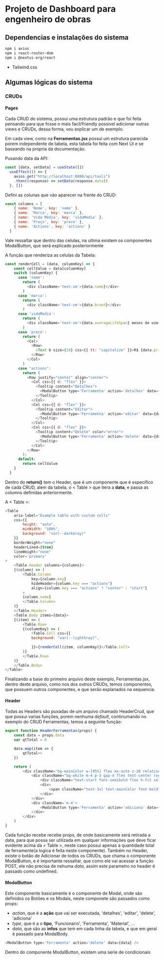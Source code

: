 # Projeto de Dashboard para engenheiro de obras

## Dependencias e instalações do sistema

```bash
npm i axios
npm i react-router-dom
npm i @nextui-org/react
```

- Tailwind.css

## Algumas lógicas do sistema

### CRUDs

#### Pages

Cada CRUD do sistema, possui uma estrutura padrão e que foi feita pensando para que fosse o mais facil/friendly possivel adicionar outras views e CRUDs, dessa forma, vou explicar um de exemplo.

Em cada view, como na **Ferramentas.jsx** possui um estrutura parecida porem independente de tabela, esta tabela foi feita com Next UI e se baseando na propria da documentação.

Puxando data da API: 
```JavaScript
const [data, setData] = useState([])
  useEffect(() => {
    axios.get("http://localhost:8080/api/tools")
    .then((response) => setData(response.data))
  }, [])
```

Defini as colunas que vão aparecer na frente do CRUD:
```JavaScript
const columns = [
    { name: 'Nome', key: 'name' },
    { name: 'Marca', key: 'marca' },
    { name: 'Vida Média', key: 'vidaMedia' },
    { name: 'Preço', key: 'preco' },
    { name: 'Actions', key: 'actions' }
  ]
```

Vale ressaltar que dentro das celulas, na ultima existem os componentes ModalButton, que será explicado posteriormente

A função que renderiza as celulas da Tabela:
```JavaScript
const renderCell = (data, columnKey) => {
    const cellValue = data[columnKey]
    switch (columnKey) {
      case 'name':
        return (
          <div className='text-sm'>{data.name}</div>
        )
      case 'marca':
        return (
          <div className='text-sm'>{data.brand}</div>
        )
      case 'vidaMedia':
        return (
          <div className='text-sm'>{data.averageLifeSpan} meses de uso</div>
        )
      case 'preco':
        return (
          <Col>
            <Row>
              <Text b size={16} css={{ tt: "capitalize" }}>R$ {data.price},00</Text>
            </Row>
          </Col>
        )
      case "actions":
        return (
          <Row justify="center" align="center">
            <Col css={{ d: "flex" }}>
              <Tooltip content="Detalhes">
                <ModalButton type='Ferramenta' action='detalhes' data={data} />
              </Tooltip>
            </Col>
            <Col css={{ d: "flex" }}>
              <Tooltip content="Editar">
                <ModalButton type='Ferramenta' action='editar' data={data} />
              </Tooltip>
            </Col>
            <Col css={{ d: "flex" }}>
              <Tooltip content="Delete" color="error">
                <ModalButton type='Ferramenta' action='delete' data={data} /> 
              </Tooltip>
            </Col>
          </Row>
        );
      default:
        return cellValue
    }
  }
```

Dentro do **return()** tem o Header, que é um componente que é especifico de cada CRUD, alem da tabela, o < Table > que itera a **data**, e passa as columns definidas anteriormente.

A < Table >:
```JavaScript
<Table
    aria-label="Example table with custom cells"
    css={{
        height: "auto",
        minWidth: "100%",
        background: "var(--darkGray)"
    }}
    borderWeight="none"
    headerLined={true}
    lineWeight="none"
    color='primary'
>
    <Table.Header columns={columns}>
    {(column) => (
        <Table.Column
            key={column.key}
            hideHeader={column.key === "actions"}
            align={column.key === "actions" ? "center" : "start"}
        >
        {column.name}
        </Table.Column>
    )}
    </Table.Header>
    <Table.Body items={data}>
    {(item) => (
        <Table.Row>
        {(columnKey) => (
            <Table.Cell css={{
            background: "var(--lightGray)",
            
            }}>{renderCell(item, columnKey)}</Table.Cell>
        )}
        </Table.Row>
    )}
    </Table.Body>
</Table>
```

Finalizando a base do primeiro arquivo deste exemplo, Ferramentas.jsx, dentro deste arquivo, como nos dos outros CRUDs, temos componentes, que possuem outros componentes, e que serão explanados na sequencia.

#### Header

Todas as Headers são puxadas de um arquivo chamado HeaderCrud, que que possui varias funções, porem nenhuma *default*, continumando no exemplo do CRUD Ferramentas, temos a seguinte função:

```JavaScript
export function HeaderFerramentas(props) {
    const data = props.data
    var qtTotal = 0

    data.map(item => {
        qtTotal++
    })

    return (
        <div className='bg-mainColor w-[95%] flex mx-auto z-20 relative rounded-[15px] justify-between'>
            <div className="bg-white m-4 p-3 gap-4 flex text-center rounded-lg text-background">
                <div className="text-start font-semibold flex h-fit self-center">Quantidade de Ferramentas:</div>
                <div>
                    <span className="text-3xl text-mainColor font-bold">{qtTotal}</span>
                </div>
            </div>
            <div className='m-4'>
                <ModalButton type='Ferramenta' action='adiciona' data={undefined}/>
            </div>
        </div>
    )
}
```

Cada função recebe recebe props, de onde basicamente será retirada a data, para que possa ser utilizada em qualquer informações que deve ficar evidente acima da < Table >, neste caso possui apenas a quantidade total de ferramente(a logica é feita neste componente). Também no Header, existe o botão de Adicionar de todos os CRUDs, que chama o componente ModalButton, e é importante ressaltar, que como ele vai acessar a função POST, ele não precisa de nehuma *data*, assim este parametro no header é passado como undefined.

#### ModalButton

Este componente basicamente é o componente de Modal, onde são definidos os Botões e os Modais, neste componete são passados como props:
- *action*, que é a **ação** que vai ser executada, 'detalhes', 'editar', 'delete', 'adiciona'
- *type*, que é a o **tipo**, 'Funcionario', 'Ferramenta', 'Material', ...
- *data*, que são as **infos** que tem em cada linha da tabela, e que em geral é passado para ModalBody.
```JavaScript
<ModalButton type='Ferramenta' action='delete' data={data} />
```

Dentro do componente ModalButton, existem uma serie de condicionais